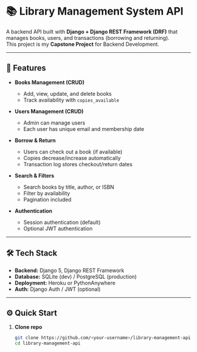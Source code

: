 # 📚 Library Management System API

A backend API built with **Django + Django REST Framework (DRF)** that manages books, users, and transactions (borrowing and returning).  
This project is my **Capstone Project** for Backend Development.

---

## 🚀 Features
- **Books Management (CRUD)**  
  - Add, view, update, and delete books  
  - Track availability with `copies_available`  

- **Users Management (CRUD)**  
  - Admin can manage users  
  - Each user has unique email and membership date  

- **Borrow & Return**  
  - Users can check out a book (if available)  
  - Copies decrease/increase automatically  
  - Transaction log stores checkout/return dates  

- **Search & Filters**  
  - Search books by title, author, or ISBN  
  - Filter by availability  
  - Pagination included  

- **Authentication**  
  - Session authentication (default)  
  - Optional JWT authentication  

---

## 🛠️ Tech Stack
- **Backend:** Django 5, Django REST Framework  
- **Database:** SQLite (dev) / PostgreSQL (production)  
- **Deployment:** Heroku or PythonAnywhere  
- **Auth:** Django Auth / JWT (optional)  

---

## ⚙️ Quick Start

1. **Clone repo**
   ```bash
   git clone https://github.com/<your-username>/library-management-api.git
   cd library-management-api
